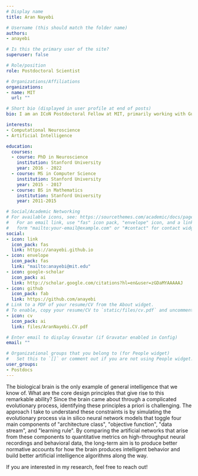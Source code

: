 ```yaml
---
# Display name
title: Aran Nayebi

# Username (this should match the folder name)
authors:
- anayebi

# Is this the primary user of the site?
superuser: false

# Role/position
role: Postdoctoral Scientist

# Organizations/Affiliations
organizations:
- name: MIT
  url: ""

# Short bio (displayed in user profile at end of posts)
bio: I am an ICoN Postdoctoral Fellow at MIT, primarily working with Guangyu Robert Yang, Mehrdad Jazayeri, and Michael Halassa. My primary interests lie at the intersection of systems neuroscience and artificial intelligence, where I use tools from deep learning and large-scale data analysis to reverse engineer neural circuits.

interests:
- Computational Neuroscience
- Artificial Intelligence

education:
  courses:
  - course: PhD in Neuroscience
    institution: Stanford University
    year: 2016 - 2022
  - course: MS in Computer Science
    institution: Stanford University
    year: 2015 - 2017
  - course: BS in Mathematics
    institution: Stanford University
    year: 2011-2015

# Social/Academic Networking
# For available icons, see: https://sourcethemes.com/academic/docs/page-builder/#icons
#   For an email link, use "fas" icon pack, "envelope" icon, and a link in the
#   form "mailto:your-email@example.com" or "#contact" for contact widget.
social:
- icon: link
  icon_pack: fas
  link: https://anayebi.github.io
- icon: envelope
  icon_pack: fas
  link: "mailto:anayebi@mit.edu"
- icon: google-scholar
  icon_pack: ai
  link: http://scholar.google.com/citations?hl=en&user=zGDaMYAAAAAJ
- icon: github
  icon_pack: fab
  link: https://github.com/anayebi
# Link to a PDF of your resume/CV from the About widget.
# To enable, copy your resume/CV to `static/files/cv.pdf` and uncomment the lines below.
- icon: cv
  icon_pack: ai
  link: files/AranNayebi.CV.pdf

# Enter email to display Gravatar (if Gravatar enabled in Config)
email: ""

# Organizational groups that you belong to (for People widget)
#   Set this to `[]` or comment out if you are not using People widget.
user_groups:
- Postdocs
---
```


The biological brain is the only example of general intelligence that we know of. What are the core design principles that give rise to this remarkable ability? Since the brain came about through a complicated evolutionary process, identifying these principles a priori is challenging. The approach I take to understand these constraints is by simulating the evolutionary process via in silico neural network models that toggle four main components of "architecture class", "objective function", "data stream", and "learning rule". By comparing the artificial networks that arise from these components to quantitative metrics on high-throughput neural recordings and behavioral data, the long-term aim is to produce better normative accounts for how the brain produces intelligent behavior and build better artificial intelligence algorithms along the way.

If you are interested in my research, feel free to reach out!
